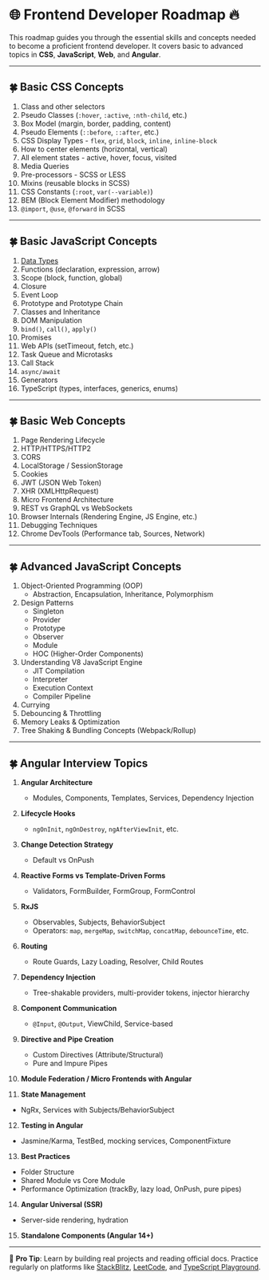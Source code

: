 # 🌐 Frontend Developer Roadmap 🔥

This roadmap guides you through the essential skills and concepts needed to become a proficient frontend developer. It covers basic to advanced topics in **CSS**, **JavaScript**, **Web**, and **Angular**.

---

## 🍀 Basic CSS Concepts

1. Class and other selectors  
2. Pseudo Classes (`:hover`, `:active`, `:nth-child`, etc.)  
3. Box Model (margin, border, padding, content)  
4. Pseudo Elements (`::before`, `::after`, etc.)  
5. CSS Display Types - `flex`, `grid`, `block`, `inline`, `inline-block`  
6. How to center elements (horizontal, vertical)  
7. All element states - active, hover, focus, visited  
8. Media Queries  
9. Pre-processors - SCSS or LESS  
10. Mixins (reusable blocks in SCSS)  
11. CSS Constants (`:root`, `var(--variable)`)  
12. BEM (Block Element Modifier) methodology  
13. `@import`, `@use`, `@forward` in SCSS  

---

## 🍀 Basic JavaScript Concepts

1. [Data Types](https://tinyurl.com/43hxnjdn)  
2. Functions (declaration, expression, arrow)  
3. Scope (block, function, global)  
4. Closure  
5. Event Loop  
6. Prototype and Prototype Chain  
7. Classes and Inheritance  
8. DOM Manipulation  
9. `bind()`, `call()`, `apply()`  
10. Promises  
11. Web APIs (setTimeout, fetch, etc.)  
12. Task Queue and Microtasks  
13. Call Stack  
14. `async/await`  
15. Generators  
16. TypeScript (types, interfaces, generics, enums)

---

## 🍀 Basic Web Concepts

1. Page Rendering Lifecycle  
2. HTTP/HTTPS/HTTP2  
3. CORS  
4. LocalStorage / SessionStorage  
5. Cookies  
6. JWT (JSON Web Token)  
7. XHR (XMLHttpRequest)  
8. Micro Frontend Architecture  
9. REST vs GraphQL vs WebSockets  
10. Browser Internals (Rendering Engine, JS Engine, etc.)  
11. Debugging Techniques  
12. Chrome DevTools (Performance tab, Sources, Network)

---

## 🍀 Advanced JavaScript Concepts

1. Object-Oriented Programming (OOP)  
   - Abstraction, Encapsulation, Inheritance, Polymorphism  
2. Design Patterns  
   - Singleton  
   - Provider  
   - Prototype  
   - Observer  
   - Module  
   - HOC (Higher-Order Components)  
3. Understanding V8 JavaScript Engine  
   - JIT Compilation  
   - Interpreter  
   - Execution Context  
   - Compiler Pipeline  
4. Currying  
5. Debouncing & Throttling  
6. Memory Leaks & Optimization  
7. Tree Shaking & Bundling Concepts (Webpack/Rollup)

---

## 🍀 Angular Interview Topics

1. **Angular Architecture**  
   - Modules, Components, Templates, Services, Dependency Injection  

2. **Lifecycle Hooks**  
   - `ngOnInit`, `ngOnDestroy`, `ngAfterViewInit`, etc.  

3. **Change Detection Strategy**  
   - Default vs OnPush  

4. **Reactive Forms vs Template-Driven Forms**  
   - Validators, FormBuilder, FormGroup, FormControl  

5. **RxJS**  
   - Observables, Subjects, BehaviorSubject  
   - Operators: `map`, `mergeMap`, `switchMap`, `concatMap`, `debounceTime`, etc.  

6. **Routing**  
   - Route Guards, Lazy Loading, Resolver, Child Routes  

7. **Dependency Injection**  
   - Tree-shakable providers, multi-provider tokens, injector hierarchy  

8. **Component Communication**  
   - `@Input`, `@Output`, ViewChild, Service-based  

9. **Directive and Pipe Creation**  
   - Custom Directives (Attribute/Structural)  
   - Pure and Impure Pipes  

10. **Module Federation / Micro Frontends with Angular**  

11. **State Management**  
   - NgRx, Services with Subjects/BehaviorSubject  

12. **Testing in Angular**  
   - Jasmine/Karma, TestBed, mocking services, ComponentFixture  

13. **Best Practices**  
   - Folder Structure  
   - Shared Module vs Core Module  
   - Performance Optimization (trackBy, lazy load, OnPush, pure pipes)  

14. **Angular Universal (SSR)**  
   - Server-side rendering, hydration  

15. **Standalone Components (Angular 14+)**

---

📌 **Pro Tip**: Learn by building real projects and reading official docs. Practice regularly on platforms like [StackBlitz](https://stackblitz.com), [LeetCode](https://leetcode.com), and [TypeScript Playground](https://www.typescriptlang.org/play).

